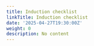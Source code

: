 ```yaml
---
title: Induction checklist
linkTitle: Induction checklist
date: '2025-04-27T19:30:00Z'
weight: 0
description: No content
---
```



